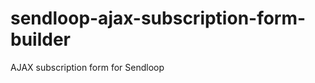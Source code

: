 sendloop-ajax-subscription-form-builder
=======================================

AJAX subscription form for Sendloop